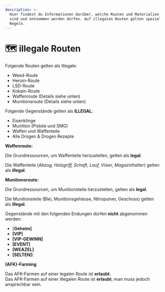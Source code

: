 ```yaml
---
description: >-
  Hier findest du Informationen darüber, welche Routen und Materialien illegal
  sind und entnommen werden dürfen. Auf illegalen Routen gelten spezielle
  Regeln.
---
```


# 🗺 illegale Routen

Folgende Routen gelten als Illegale:

* Weed-Route
* Heroin-Route
* LSD-Route
* Kokain-Route
* Waffenroute (Details siehe unten)
* Munitionsroute (Details siehe unten)

Folgende Gegenstände gelten als **ILLEGAL**:

* Eisenklinge
* Munition (Pistole und SMG)
* Waffen und Waffenteile
* Alle Drogen & Drogen Rezepte

**Waffenroute:**

Die Grundressourcen, um Waffenteile herzustellen, gelten als **legal**.

Die Waffenteile (_Abzug, Holzgriff, Schaft, Lauf, Visier, Magazinhalter_) gelten als **illegal**.



**Munitionsroute:**

Die Grundressourcen, um Munitionsteile herzustellen, gelten als **legal**.

Die Munitionsteile (Blei, Munitionsgehäuse, Nitropulver, Geschoss) gelten als **illegal**.



Gegenstände mit den folgenden Endungen dürfen **nicht** abgenommen werden:

* \[**Geheim]**
* **\[VIP]**
* **\[VIP-GEWINN]**
* **\[EVENT]**
* **\[WEAZEL]**
* **\[SELTEN]**\\

**(AFK)-Farming**

Das AFK-Farmen auf einer legalen Route ist **erlaubt.**\
Das AFK-Farmen auf einer illegalen Route ist **erlaubt**, man muss jedoch ansprechbar sein.
